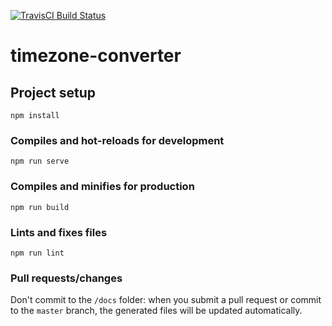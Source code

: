 [![TravisCI Build Status](https://api.travis-ci.org/mlocati/timezone-converter.svg?branch=master)](https://travis-ci.org/mlocati/timezone-converter)

# timezone-converter

## Project setup

```
npm install
```

### Compiles and hot-reloads for development

```
npm run serve
```

### Compiles and minifies for production

```
npm run build
```

### Lints and fixes files

```
npm run lint
```

### Pull requests/changes

Don't commit to the `/docs` folder: when you submit a pull request or commit to the `master` branch, the generated files will be updated automatically.
